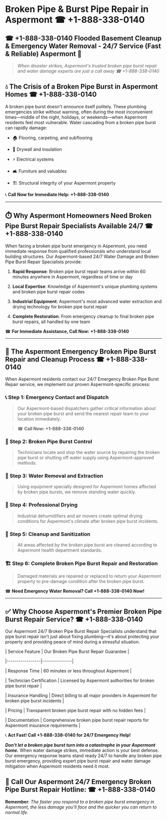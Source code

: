 # Broken Pipe & Burst Pipe Repair in Aspermont ☎ +1-888-338-0140  
## ☎ +1-888-338-0140 Flooded Basement Cleanup & Emergency Water Removal - 24/7 Service (Fast & Reliable) Aspermont 🚨  

> *When disaster strikes, Aspermont's trusted broken pipe burst repair and water damage experts are just a call away ☎ +1-888-338-0140*  

## 💧 The Crisis of a Broken Pipe Burst in Aspermont Homes ☎ +1-888-338-0140  

A broken pipe burst doesn't announce itself politely. These plumbing emergencies strike without warning, often during the most inconvenient times—middle of the night, holidays, or weekends—when Aspermont residents feel most vulnerable. Water cascading from a broken pipe burst can rapidly damage:  

* 🏠 Flooring, carpeting, and subflooring  
* 🧱 Drywall and insulation  
* ⚡ Electrical systems  
* 🛋️ Furniture and valuables  
* 🏗️ Structural integrity of your Aspermont property  

📞 **Call Now for Immediate Help: +1-888-338-0140**  

---  

## ⏱️ Why Aspermont Homeowners Need Broken Pipe Burst Repair Specialists Available 24/7 ☎ +1-888-338-0140  

When facing a broken pipe burst emergency in Aspermont, you need immediate response from qualified professionals who understand local building structures. Our Aspermont-based 24/7 Water Damage and Broken Pipe Burst Repair Specialists provide:  

1. **Rapid Response**: Broken pipe burst repair teams arrive within 60 minutes anywhere in Aspermont, regardless of time or day  
2. **Local Expertise**: Knowledge of Aspermont's unique plumbing systems and broken pipe burst repair codes  
3. **Industrial Equipment**: Aspermont's most advanced water extraction and drying technology for broken pipe burst repair  
4. **Complete Restoration**: From emergency cleanup to final broken pipe burst repairs, all handled by one team  

☎ **For Immediate Assistance, Call Now: +1-888-338-0140**  

---  

## 🔧 The Aspermont Emergency Broken Pipe Burst Repair and Cleanup Process ☎ +1-888-338-0140  

When Aspermont residents contact our 24/7 Emergency Broken Pipe Burst Repair service, we implement our proven Aspermont-specific process:  

### 📞 Step 1: Emergency Contact and Dispatch  
> Our Aspermont-based dispatchers gather critical information about your broken pipe burst and send the nearest repair team to your location immediately.  
> ☎ **Call Now: +1-888-338-0140**  

### 🚿 Step 2: Broken Pipe Burst Control  
> Technicians locate and stop the water source by repairing the broken pipe burst or shutting off water supply using Aspermont-approved methods.  

### 🌊 Step 3: Water Removal and Extraction  
> Using equipment specially designed for Aspermont homes affected by broken pipe bursts, we remove standing water quickly.  

### 💨 Step 4: Professional Drying  
> Industrial dehumidifiers and air movers create optimal drying conditions for Aspermont's climate after broken pipe burst incidents.  

### 🧼 Step 5: Cleanup and Sanitization  
> All areas affected by the broken pipe burst are cleaned according to Aspermont health department standards.  

### 🏗️ Step 6: Complete Broken Pipe Burst Repair and Restoration  
> Damaged materials are repaired or replaced to return your Aspermont property to pre-damage condition after the broken pipe burst.  

☎ **Need Emergency Water Removal? Call +1-888-338-0140 Now!**  

---  

## ✅ Why Choose Aspermont's Premier Broken Pipe Burst Repair Service? ☎ +1-888-338-0140  

Our Aspermont 24/7 Broken Pipe Burst Repair Specialists understand that pipe burst repair isn't just about fixing plumbing—it's about protecting your property and providing peace of mind during a stressful situation.  

| Service Feature | Our Broken Pipe Burst Repair Guarantee |  
|-----------------|---------------|  
| Response Time | 60 minutes or less throughout Aspermont |  
| Technician Certification | Licensed by Aspermont authorities for broken pipe burst repair |  
| Insurance Handling | Direct billing to all major providers in Aspermont for broken pipe burst incidents |  
| Pricing | Transparent broken pipe burst repair with no hidden fees |  
| Documentation | Comprehensive broken pipe burst repair reports for Aspermont insurance requirements |  

📞 **Act Fast! Call +1-888-338-0140 for 24/7 Emergency Help!**  

***Don't let a broken pipe burst turn into a catastrophe in your Aspermont home.*** When water damage strikes, immediate action is your best defense. Our emergency response teams stand ready 24/7 to handle any broken pipe burst emergency, providing expert pipe burst repair and water damage mitigation when Aspermont residents need it most.  

## 📱 Call Our Aspermont 24/7 Emergency Broken Pipe Burst Repair Hotline: ☎ +1-888-338-0140  

**Remember**: *The faster you respond to a broken pipe burst emergency in Aspermont, the less damage you'll face and the quicker you can return to normal life.*